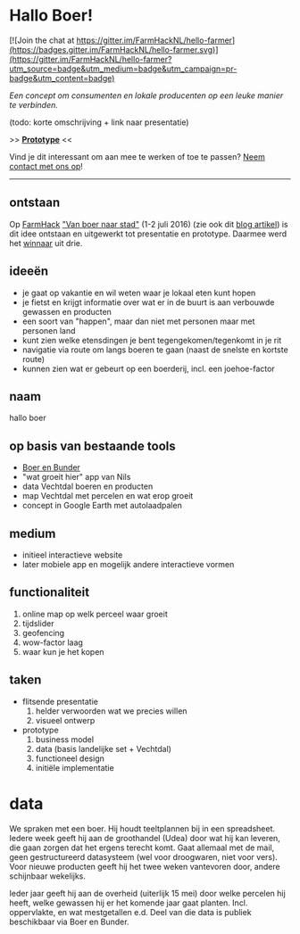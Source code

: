 # Hallo Boer!

[![Join the chat at https://gitter.im/FarmHackNL/hello-farmer](https://badges.gitter.im/FarmHackNL/hello-farmer.svg)](https://gitter.im/FarmHackNL/hello-farmer?utm_source=badge&utm_medium=badge&utm_campaign=pr-badge&utm_content=badge)

_Een concept om consumenten en lokale producenten op een leuke manier te verbinden._

(todo: korte omschrijving + link naar presentatie)

&gt;&gt; **[Prototype](https://farmhacknl.github.io/hello-farmer/)** &lt;&lt;

Vind je dit interessant om aan mee te werken of toe te passen? [Neem contact met ons op](mailto:org-farmhack@willem.engen.nl)!

---

## ontstaan

Op [FarmHack](http://farmhack.nl/) ["Van boer naar stad"](http://www.farmhack.nl/challenge/van-boer-naar-stad/) (1-2 juli 2016)
(zie ook dit [blog artikel](http://www.farmhack.nl/data-farmhack-korte-ketens/))
is dit idee ontstaan en uitgewerkt tot presentatie en prototype. Daarmee werd het
[winnaar](https://twitter.com/FarmHackNL/status/749256271887536128) uit drie.


## ideeën
* je gaat op vakantie en wil weten waar je lokaal eten kunt hopen
* je fietst en krijgt informatie over wat er in de buurt is aan verbouwde gewassen en producten
* een soort van "happen", maar dan niet met personen maar met personen land
* kunt zien welke etensdingen je bent tegengekomen/tegenkomt in je rit
* navigatie via route om langs boeren te gaan (naast de snelste en kortste route)
* kunnen zien wat er gebeurt op een boerderij, incl. een joehoe-factor

## naam
hallo boer

## op basis van bestaande tools
- [Boer en Bunder](http://boerbunder.nl)
- "wat groeit hier" app van Nils
- data Vechtdal boeren en producten
- map Vechtdal met percelen en wat erop groeit
- concept in Google Earth met autolaadpalen

## medium
- initieel interactieve website
- later mobiele app en mogelijk andere interactieve vormen

## functionaliteit
1. online map op welk perceel waar groeit
2. tijdslider
3. geofencing
4. wow-factor laag
5. waar kun je het kopen

## taken
* flitsende presentatie
  1. helder verwoorden wat we precies willen
  2. visueel ontwerp
* prototype
  1. business model
  2. data (basis landelijke set + Vechtdal)
  3. functioneel design
  4. initiële implementatie


# data

We spraken met een boer. Hij houdt teeltplannen bij in een spreadsheet. Iedere week geeft hij aan de groothandel (Udea) door wat hij kan leveren, die gaan zorgen dat het ergens terecht komt. Gaat allemaal met de mail, geen gestructureerd datasysteem (wel voor droogwaren, niet voor vers). Voor nieuwe producten geeft hij het twee weken vantevoren door, andere schijnbaar wekelijks.

Ieder jaar geeft hij aan de overheid (uiterlijk 15 mei) door welke percelen hij heeft, welke gewassen hij er het komende jaar gaat planten. Incl. oppervlakte, en wat mestgetallen e.d. Deel van die data is publiek beschikbaar via Boer en Bunder.
